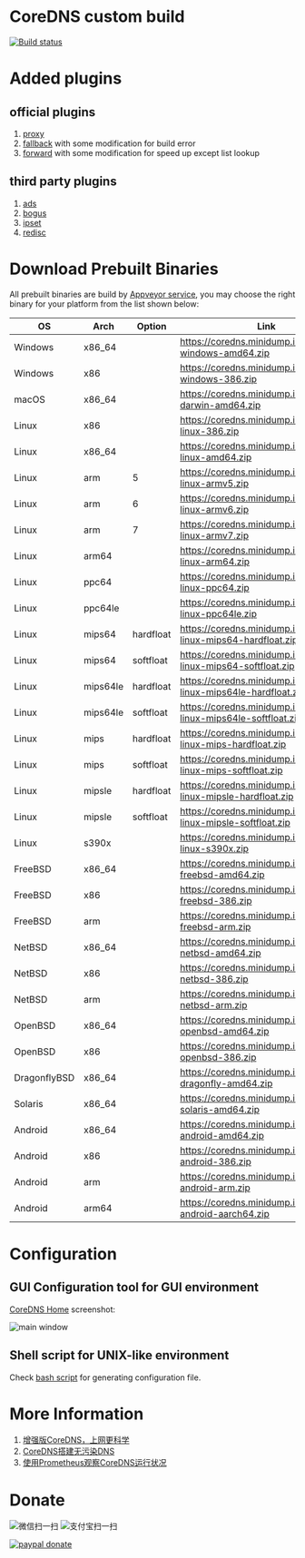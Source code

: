 # CoreDNS custom build

[![Build status](https://ci.appveyor.com/api/projects/status/e2y1n3k3wwiei0bs?svg=true)](https://ci.appveyor.com/project/missdeer/coredns-custom-build)

# Added plugins

## official plugins

1. [proxy](https://github.com/coredns/proxy) 
2. [fallback](https://github.com/coredns/fallback) with some modification for build error
3. [forward](https://github.com/coredns/coredns/tree/master/plugin/forward) with some modification for speed up except list lookup

## third party plugins

1. [ads](https://github.com/c-mueller/ads) 
2. [bogus](https://github.com/missdeer/bogus)
3. [ipset](https://github.com/missdeer/ipset)
4. [redisc](https://github.com/miekg/redis)

# Download Prebuilt Binaries

All prebuilt binaries are build by [Appveyor service](https://ci.appveyor.com/project/missdeer/coredns-custom-build), you may choose the right binary for your platform from the list shown below:

| OS           | Arch    | Option     | Link                                                                |
|--------------|---------|--------    |---------------------------------------------------------------------|
| Windows      | x86_64  |            | https://coredns.minidump.info/coredns-windows-amd64.zip             |
| Windows      | x86     |            | https://coredns.minidump.info/coredns-windows-386.zip               |
| macOS        | x86_64  |            | https://coredns.minidump.info/coredns-darwin-amd64.zip              |
| Linux        | x86     |            | https://coredns.minidump.info/coredns-linux-386.zip                 |
| Linux        | x86_64  |            | https://coredns.minidump.info/coredns-linux-amd64.zip               |
| Linux        | arm     |  5         | https://coredns.minidump.info/coredns-linux-armv5.zip               |
| Linux        | arm     |  6         | https://coredns.minidump.info/coredns-linux-armv6.zip               |
| Linux        | arm     |  7         | https://coredns.minidump.info/coredns-linux-armv7.zip               |
| Linux        | arm64   |            | https://coredns.minidump.info/coredns-linux-arm64.zip               |
| Linux        | ppc64   |            | https://coredns.minidump.info/coredns-linux-ppc64.zip               |
| Linux        | ppc64le |            | https://coredns.minidump.info/coredns-linux-ppc64le.zip             |
| Linux        | mips64  |  hardfloat | https://coredns.minidump.info/coredns-linux-mips64-hardfloat.zip    |
| Linux        | mips64  |  softfloat | https://coredns.minidump.info/coredns-linux-mips64-softfloat.zip    |
| Linux        | mips64le|  hardfloat | https://coredns.minidump.info/coredns-linux-mips64le-hardfloat.zip  |
| Linux        | mips64le|  softfloat | https://coredns.minidump.info/coredns-linux-mips64le-softfloat.zip  |
| Linux        | mips    |  hardfloat | https://coredns.minidump.info/coredns-linux-mips-hardfloat.zip      |
| Linux        | mips    |  softfloat | https://coredns.minidump.info/coredns-linux-mips-softfloat.zip      |
| Linux        | mipsle  |  hardfloat | https://coredns.minidump.info/coredns-linux-mipsle-hardfloat.zip    |
| Linux        | mipsle  |  softfloat | https://coredns.minidump.info/coredns-linux-mipsle-softfloat.zip    |
| Linux        | s390x   |            | https://coredns.minidump.info/coredns-linux-s390x.zip               |
| FreeBSD      | x86_64  |            | https://coredns.minidump.info/coredns-freebsd-amd64.zip             |
| FreeBSD      | x86     |            | https://coredns.minidump.info/coredns-freebsd-386.zip               |
| FreeBSD      | arm     |            | https://coredns.minidump.info/coredns-freebsd-arm.zip               |
| NetBSD       | x86_64  |            | https://coredns.minidump.info/coredns-netbsd-amd64.zip              |
| NetBSD       | x86     |            | https://coredns.minidump.info/coredns-netbsd-386.zip                |
| NetBSD       | arm     |            | https://coredns.minidump.info/coredns-netbsd-arm.zip                |
| OpenBSD      | x86_64  |            | https://coredns.minidump.info/coredns-openbsd-amd64.zip             |
| OpenBSD      | x86     |            | https://coredns.minidump.info/coredns-openbsd-386.zip               |
| DragonflyBSD | x86_64  |            | https://coredns.minidump.info/coredns-dragonfly-amd64.zip           |
| Solaris      | x86_64  |            | https://coredns.minidump.info/coredns-solaris-amd64.zip             |
| Android      | x86_64  |            | https://coredns.minidump.info/coredns-android-amd64.zip             |
| Android      | x86     |            | https://coredns.minidump.info/coredns-android-386.zip               |
| Android      | arm     |            | https://coredns.minidump.info/coredns-android-arm.zip               |
| Android      | arm64   |            | https://coredns.minidump.info/coredns-android-aarch64.zip           |


# Configuration

## GUI Configuration tool for GUI environment

[CoreDNS Home](https://github.com/missdeer/corednshome)  screenshot:

![main window](https://raw.githubusercontent.com/missdeer/corednshome/master/screenshots/mainwindow.png)

## Shell script for UNIX-like environment

Check [bash script](https://gist.github.com/missdeer/5c7c82b5b67f8afb41cfd43d51b82c2d) for generating configuration file. 

# More Information

1. [增强版CoreDNS，上网更科学](https://blog.minidump.info/2019/12/enhanced-coredns/)
2. [CoreDNS搭建无污染DNS](https://blog.minidump.info/2019/07/coredns-no-dns-poisoning/)
3. [使用Prometheus观察CoreDNS运行状况](https://blog.minidump.info/2020/03/prometheus-for-coredns/)

# Donate

![微信扫一扫](https://raw.githubusercontent.com/missdeer/corednshome/master/src/res/wepay.jpg)  ![支付宝扫一扫](https://raw.githubusercontent.com/missdeer/corednshome/master/src/res/alipay.jpg)

[![paypal donate](https://raw.githubusercontent.com/missdeer/corednshome/master/paypal-donate.png)](https://www.paypal.me/dfordsoft/)
